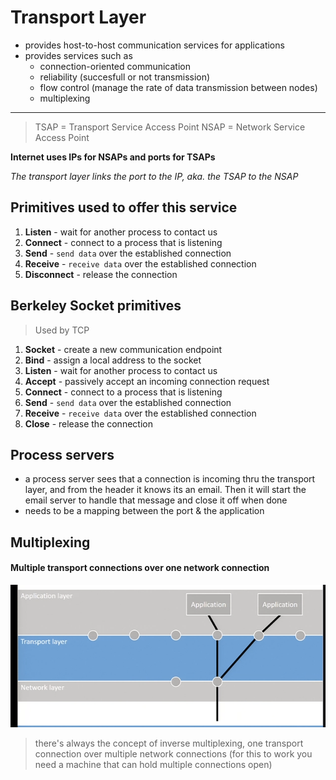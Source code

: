 # Transport Layer
* provides host-to-host communication services for applications
* provides services such as 
	* connection-oriented communication
	* reliability (succesfull or not transmission)
	* flow control (manage the rate of data transmission between nodes)
	* multiplexing


---

> TSAP = Transport Service Access Point
> NSAP = Network Service Access Point

**Internet uses IPs for NSAPs and ports for TSAPs**

*The transport layer links the port to the IP,
aka. the TSAP to the NSAP*

## Primitives used to offer this service
1. **Listen** - wait for another process to contact us
2. **Connect** - connect to a process that is listening
3. **Send** - `send data` over the established connection
4. **Receive** - `receive data` over the established connection
5. **Disconnect** - release the connection

## Berkeley Socket primitives
> Used by TCP
1. **Socket** - create a new communication endpoint
2. **Bind** - assign a local address to the socket 
3. **Listen** - wait for another process to contact us
4. **Accept** - passively accept an incoming connection request
5. **Connect** - connect to a process that is listening
6. **Send** - `send data` over the established connection
7. **Receive** - `receive data` over the established connection
8. **Close** - release the connection

## Process servers
* a process server sees that a connection is incoming thru the transport layer, and from the header it knows its an email. Then it will start the email server to handle that message and close it off when done
* needs to be a mapping between the port & the application

## Multiplexing 
#### Multiple transport connections over one network connection
<img src="multiplexing_concept.png">

> there's always the concept of inverse multiplexing, one transport connection over multiple network connections (for this to work you need a machine that can hold multiple connections open)

